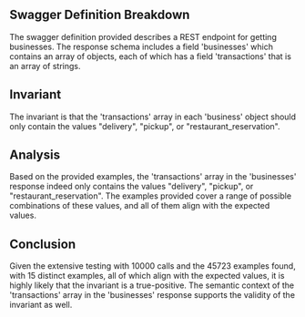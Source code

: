 ## Swagger Definition Breakdown
The swagger definition provided describes a REST endpoint for getting businesses. The response schema includes a field 'businesses' which contains an array of objects, each of which has a field 'transactions' that is an array of strings.

## Invariant
The invariant is that the 'transactions' array in each 'business' object should only contain the values "delivery", "pickup", or "restaurant_reservation".

## Analysis
Based on the provided examples, the 'transactions' array in the 'businesses' response indeed only contains the values "delivery", "pickup", or "restaurant_reservation". The examples provided cover a range of possible combinations of these values, and all of them align with the expected values.

## Conclusion
Given the extensive testing with 10000 calls and the 45723 examples found, with 15 distinct examples, all of which align with the expected values, it is highly likely that the invariant is a true-positive. The semantic context of the 'transactions' array in the 'businesses' response supports the validity of the invariant as well.
